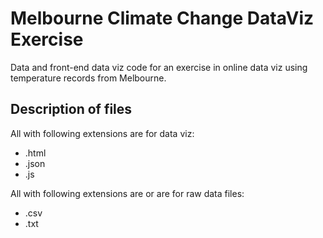 # Melbourne Climate Change DataViz Exercise

Data and front-end data viz code for an exercise in online data viz using temperature records from Melbourne.


## Description of files


All with following extensions are for data viz:

* .html
* .json
* .js


All with following extensions are or are for raw data files:

* .csv
* .txt
